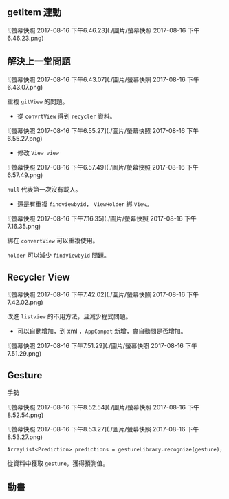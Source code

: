 ## getItem 連動

![螢幕快照 2017-08-16 下午6.46.23](./圖片/螢幕快照 2017-08-16 下午6.46.23.png)



## 解決上一堂問題

![螢幕快照 2017-08-16 下午6.43.07](./圖片/螢幕快照 2017-08-16 下午6.43.07.png)



重複 `gitView` 的問題。



*  從 `convrtView` 得到 `recycler` 資料。

![螢幕快照 2017-08-16 下午6.55.27](./圖片/螢幕快照 2017-08-16 下午6.55.27.png)



* 修改 `View view`

![螢幕快照 2017-08-16 下午6.57.49](./圖片/螢幕快照 2017-08-16 下午6.57.49.png)

`null` 代表第一次沒有載入。

* 還是有重複 `findviewbyid`， `ViewHolder` 綁 `View`。

![螢幕快照 2017-08-16 下午7.16.35](./圖片/螢幕快照 2017-08-16 下午7.16.35.png)

綁在 `convertView` 可以重複使用。

`holder` 可以減少 `findViewbyid` 問題。



## Recycler View

![螢幕快照 2017-08-16 下午7.42.02](./圖片/螢幕快照 2017-08-16 下午7.42.02.png)

改進 `listview` 的不用方法，且減少程式問題。

* 可以自動增加，到 xml ，`AppCompat` 新增，會自動問是否增加。

![螢幕快照 2017-08-16 下午7.51.29](./圖片/螢幕快照 2017-08-16 下午7.51.29.png)



## Gesture

手勢

![螢幕快照 2017-08-16 下午8.52.54](./圖片/螢幕快照 2017-08-16 下午8.52.54.png)



![螢幕快照 2017-08-16 下午8.53.27](./圖片/螢幕快照 2017-08-16 下午8.53.27.png)



`ArrayList<Prediction> predictions = gestureLibrary.recognize(gesture);`

從資料中獲取 `gesture`，獲得預測值。



## 動畫

